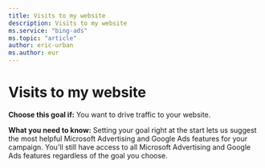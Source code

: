 ```yaml
---
title: Visits to my website
description: Visits to my website
ms.service: "bing-ads"
ms.topic: "article"
author: eric-urban
ms.author: eur
---
```


# Visits to my website

**Choose this goal if:** You want to drive traffic to your website.

**What you need to know:** Setting your goal right at the start lets us suggest the most helpful Microsoft Advertising and Google Ads features for your campaign. You'll still have access to all Microsoft Advertising and Google Ads features regardless of the goal you choose.



